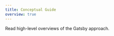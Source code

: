 ```yaml
---
title: Conceptual Guide
overview: true
---
```


Read high-level overviews of the Gatsby approach.

<GuideList slug={props.slug} />